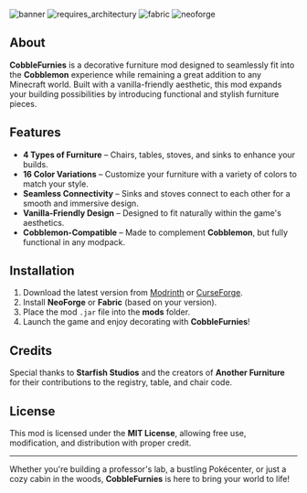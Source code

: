 ![banner](https://i.imgur.com/mgiZ4ct.jpeg)
![requires_architectury](https://i.imgur.com/pIrXd83.png) ![fabric](https://i.imgur.com/D40j3RV.png) ![neoforge](https://i.imgur.com/ou0Id20.png)

## About
**CobbleFurnies** is a decorative furniture mod designed to seamlessly fit into the **Cobblemon** experience while remaining a great addition to any Minecraft world. Built with a vanilla-friendly aesthetic, this mod expands your building possibilities by introducing functional and stylish furniture pieces.

## Features
- **4 Types of Furniture** – Chairs, tables, stoves, and sinks to enhance your builds.
- **16 Color Variations** – Customize your furniture with a variety of colors to match your style.
- **Seamless Connectivity** – Sinks and stoves connect to each other for a smooth and immersive design.
- **Vanilla-Friendly Design** – Designed to fit naturally within the game's aesthetics.
- **Cobblemon-Compatible** – Made to complement **Cobblemon**, but fully functional in any modpack.

## Installation
1. Download the latest version from [Modrinth](https://modrinth.com/) or [CurseForge](https://www.curseforge.com/).
2. Install **NeoForge** or **Fabric** (based on your version).
3. Place the mod `.jar` file into the **mods** folder.
4. Launch the game and enjoy decorating with **CobbleFurnies**!

## Credits
Special thanks to **Starfish Studios** and the creators of **Another Furniture** for their contributions to the registry, table, and chair code.  

## License
This mod is licensed under the **MIT License**, allowing free use, modification, and distribution with proper credit.

---

Whether you're building a professor's lab, a bustling Pokécenter, or just a cozy cabin in the woods, **CobbleFurnies** is here to bring your world to life!  